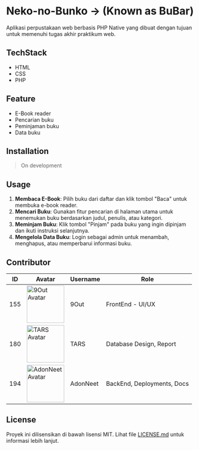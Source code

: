 # Neko-no-Bunko -> (Known as BuBar)

Aplikasi perpustakaan web berbasis PHP Native yang dibuat dengan tujuan untuk memenuhi tugas akhir praktikum web.

## TechStack

- HTML
- CSS
- PHP

## Feature

- E-Book reader
- Pencarian buku
- Peminjaman buku
- Data buku

## Installation

> On development

## Usage

1. **Membaca E-Book**: Pilih buku dari daftar dan klik tombol "Baca" untuk membuka e-book reader.
2. **Mencari Buku**: Gunakan fitur pencarian di halaman utama untuk menemukan buku berdasarkan judul, penulis, atau kategori.
3. **Meminjam Buku**: Klik tombol "Pinjam" pada buku yang ingin dipinjam dan ikuti instruksi selanjutnya.
4. **Mengelola Data Buku**: Login sebagai admin untuk menambah, menghapus, atau memperbarui informasi buku.

## Contributor

| ID  | Avatar                                                                                                    | Username | Role                       |
| --- | --------------------------------------------------------------------------------------------------------- | -------- | -------------------------- |
| 155 | <img src="https://avatars.githubusercontent.com/9Out" width="100" height="100" alt="9Out Avatar">         | 9Out     | FrontEnd - UI/UX           |
| 180 | <img src="https://avatars.githubusercontent.com/tars011" width="100" height="100" alt="TARS Avatar">      | TARS     | Database Design, Report    |
| 194 | <img src="https://avatars.githubusercontent.com/AdonNeet" width="100" height="100" alt="AdonNeet Avatar"> | AdonNeet | BackEnd, Deployments, Docs |

## License

Proyek ini dilisensikan di bawah lisensi MIT. Lihat file [LICENSE.md](LICENSE.md) untuk informasi lebih lanjut.

